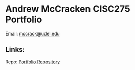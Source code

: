 # Andrew McCracken CISC275 Portfolio 
Email: mccrack@udel.edu




 ## Links:

 Repo: [Portfolio Repository](https://github.com/mccrackudel/mccrackudel.github.io)